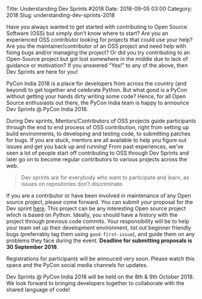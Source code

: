 Title: Understanding Dev Sprints #2018
Date: 2018-09-05 03:00
Category: 2018
Slug: understanding-dev-sprints-2018

Have you always wanted to get started with contributing to Open Source Software (OSS) but simply don’t know where to start? Are you an experienced OSS contributor looking for projects that could use your help? Are you the maintainer/contributor of an OSS project and need help with fixing bugs and/or managing the project? Or did you try contributing to an Open-Source project but got lost somewhere in the middle due to lack of guidance or motivation? If you answered “Yes!” to any of the above, then Dev Sprints are here for you!
<!-- PELICAN_END_SUMMARY -->

PyCon India 2018 is a place for developers from across the country (and beyond) to get together and celebrate Python. But what good is a PyCon without getting your hands dirty writing some code? Hence, for all Open Source enthusiasts out there, the PyCon India team is happy to announce Dev Sprints @ PyCon India 2018.

During Dev sprints, Mentors/Contributors of OSS projects guide participants through the end to end process of OSS contribution, right from setting up build environments, to developing and testing code, to submitting patches for bugs. If you are stuck, mentors are all available to help you figure out issues and get you back up and running! From past experiences, we’ve seen a lot of people start off contributing to OSS through Dev Sprints and later go on to become regular contributors to various projects across the web.

> Dev sprints are for everybody who want to participate and learn, as issues on repositories don't discriminate.

If you are a contributor or have been involved in maintenance of any Open source project, please come forward. You can submit your proposal for the Dev sprint [here](https://in.pycon.org/cfp/devsprint-2018/proposals/). This project can be any interesting Open source project which is based on Python. Ideally, you should have a history with the project through previous code commits. Your responsibility will be to help your team set up their development environment, list out beginner friendly bugs (preferrably tag them using `good-first-issue`), and guide them on any problems they face during the event. **Deadline for submitting proposals is 30 September 2018**.

Registrations for participants will be annouced very soon. Please watch this space and the PyCon social media channels for updates.

Dev Sprints @ PyCon India 2018 will be held on the 8th & 9th October 2018. We look forward to bringing developers together to collaborate with the shared language of code!
